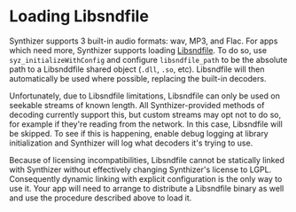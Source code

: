 # Loading Libsndfile

Synthizer supports 3 built-in audio formats: wav, MP3, and Flac.  For apps which
need more, Synthizer supports loading
[Libsndfile](http://www.mega-nerd.com/libsndfile/).  To do so, use
`syz_initializeWithConfig` and configure `libsndfile_path` to be the absolute
path to a Libsnddfile shared object (`.dll`, `.so`, etc).  Libsndfile will then
automatically be used where possible, replacing the built-in decoders.

Unfortunately, due to Libsndfile limitations, Libsndfile can only be used on
seekable streams of known length.  All Synthizer-provided methods of decoding
currently support this, but custom streams may opt not to do so, for example if
they're reading from the network.  In this case, Libsndfile will be skipped.
To see if this is happening, enable debug logging at library initialization and
Synthizer will log what decoders it's trying to use.

Because of licensing incompatibilities, Libsndfile cannot be statically linked
with Synthizer without effectively changing Synthizer's license to LGPL.
Consequently dynamic linking with explicit configuration is the only way to use
it.  Your app will need to arrange to distribute a Libsndfile binary as well and
use the procedure described above to load it.